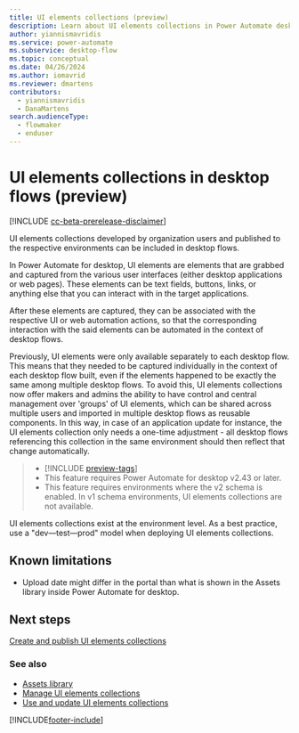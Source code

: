 ```yaml
---
title: UI elements collections (preview)
description: Learn about UI elements collections in Power Automate desktop flows.
author: yiannismavridis
ms.service: power-automate
ms.subservice: desktop-flow
ms.topic: conceptual
ms.date: 04/26/2024
ms.author: iomavrid
ms.reviewer: dmartens
contributors:
  - yiannismavridis
  - DanaMartens
search.audienceType: 
  - flowmaker
  - enduser
---
```


# UI elements collections in desktop flows (preview)

[!INCLUDE [cc-beta-prerelease-disclaimer](../includes/cc-beta-prerelease-disclaimer.md)]

UI elements collections developed by organization users and published to the respective environments can be included in desktop flows.

In Power Automate for desktop, UI elements are elements that are grabbed and captured from the various user interfaces (either desktop applications or web pages). These elements can be text fields, buttons, links, or anything else that you can interact with in the target applications.

After these elements are captured, they can be associated with the respective UI or web automation actions, so that the corresponding interaction with the said elements can be automated in the context of desktop flows.

Previously, UI elements were only available separately to each desktop flow. This means that they needed to be captured individually in the context of each desktop flow built, even if the elements happened to be exactly the same among multiple desktop flows. To avoid this, UI elements collections now offer makers and admins the ability to have control and central management over 'groups' of UI elements, which can be shared across multiple users and imported in multiple desktop flows as reusable components. In this way, in case of an application update for instance, the UI elements collection only needs a one-time adjustment - all desktop flows referencing this collection in the same environment should then reflect that change automatically.

> - [!INCLUDE [preview-tags](../includes/cc-preview-features-definition.md)]
> - This feature requires Power Automate for desktop v2.43 or later.
> - This feature requires environments where the v2 schema is enabled. In v1 schema environments, UI elements collections are not available.

UI elements collections exist at the environment level. As a best practice, use a "dev&mdash;test&mdash;prod" model when deploying UI elements collections.

## Known limitations

- Upload date might differ in the portal than what is shown in the Assets library inside Power Automate for desktop.

## Next steps

[Create and publish UI elements collections](create-ui-elements-collections.md)

### See also

- [Assets library](assets-library.md)
- [Manage UI elements collections](manage-ui-elements-collections.md)
- [Use and update UI elements collections](use-update-ui-elements-collections.md)

[!INCLUDE[footer-include](../includes/footer-banner.md)]
